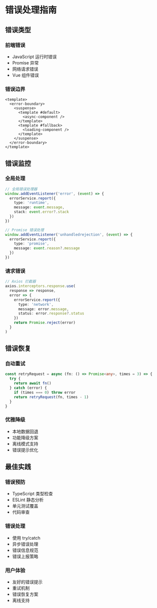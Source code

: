 # 错误处理指南

## 错误类型

### 前端错误
- JavaScript 运行时错误
- Promise 异常
- 网络请求错误
- Vue 组件错误

### 错误边界
```vue
<template>
  <error-boundary>
    <suspense>
      <template #default>
        <async-component />
      </template>
      <template #fallback>
        <loading-component />
      </template>
    </suspense>
  </error-boundary>
</template>
```

## 错误监控

### 全局处理
```typescript
// 全局错误处理器
window.addEventListener('error', (event) => {
  errorService.report({
    type: 'runtime',
    message: event.message,
    stack: event.error?.stack
  })
})

// Promise 错误处理
window.addEventListener('unhandledrejection', (event) => {
  errorService.report({
    type: 'promise',
    message: event.reason?.message
  })
})
```

### 请求错误
```typescript
// Axios 拦截器
axios.interceptors.response.use(
  response => response,
  error => {
    errorService.report({
      type: 'network',
      message: error.message,
      status: error.response?.status
    })
    return Promise.reject(error)
  }
)
```

## 错误恢复

### 自动重试
```typescript
const retryRequest = async (fn: () => Promise<any>, times = 3) => {
  try {
    return await fn()
  } catch (error) {
    if (times === 0) throw error
    return retryRequest(fn, times - 1)
  }
}
```

### 优雅降级
- 本地数据回退
- 功能降级方案
- 离线模式支持
- 错误提示优化

## 最佳实践

### 错误预防
- TypeScript 类型检查
- ESLint 静态分析
- 单元测试覆盖
- 代码审查

### 错误处理
- 使用 try/catch
- 异步错误处理
- 错误信息规范
- 错误上报策略

### 用户体验
- 友好的错误提示
- 重试机制
- 错误恢复方案
- 离线支持 